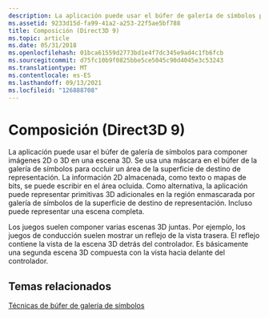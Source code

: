 ```yaml
---
description: La aplicación puede usar el búfer de galería de símbolos para componer imágenes 2D o 3D en una escena 3D.
ms.assetid: 9233d15d-fa99-41a2-a253-22f5ae5bf788
title: Composición (Direct3D 9)
ms.topic: article
ms.date: 05/31/2018
ms.openlocfilehash: 01bca61559d2773bd1e4f7dc345e9ad4c1fb6fcb
ms.sourcegitcommit: d75fc10b9f0825bbe5ce5045c90d4045e3c53243
ms.translationtype: MT
ms.contentlocale: es-ES
ms.lasthandoff: 09/13/2021
ms.locfileid: "126888708"
---
```

# <a name="compositing-direct3d-9"></a>Composición (Direct3D 9)

La aplicación puede usar el búfer de galería de símbolos para componer imágenes 2D o 3D en una escena 3D. Se usa una máscara en el búfer de la galería de símbolos para occluir un área de la superficie de destino de representación. La información 2D almacenada, como texto o mapas de bits, se puede escribir en el área ocluida. Como alternativa, la aplicación puede representar primitivas 3D adicionales en la región enmascarada por galería de símbolos de la superficie de destino de representación. Incluso puede representar una escena completa.

Los juegos suelen componer varias escenas 3D juntas. Por ejemplo, los juegos de conducción suelen mostrar un reflejo de la vista trasera. El reflejo contiene la vista de la escena 3D detrás del controlador. Es básicamente una segunda escena 3D compuesta con la vista hacia delante del controlador.

## <a name="related-topics"></a>Temas relacionados

<dl> <dt>

[Técnicas de búfer de galería de símbolos](stencil-buffer-techniques.md)
</dt> </dl>

 

 



